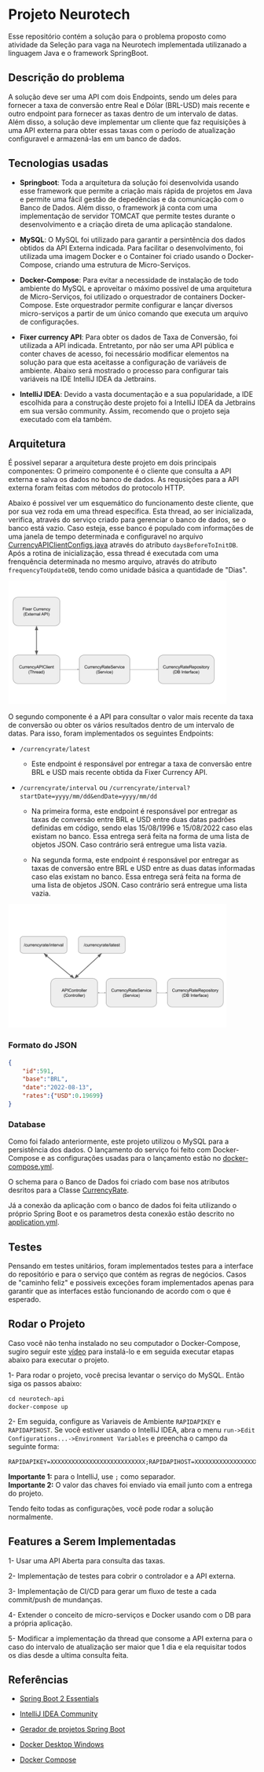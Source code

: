 # Projeto Neurotech

Esse repositório contém a solução para o problema proposto como atividade da Seleção para vaga na Neurotech implementada utilizanado a linguagem Java e o framework SpringBoot.

## Descrição do problema

A solução deve ser uma API com dois Endpoints, sendo um deles para fornecer a taxa de conversão entre Real e Dólar (BRL-USD) mais recente e outro endpoint para fornecer as taxas dentro de um intervalo de datas. Além disso, a solução deve implementar um cliente que faz requisições à uma API externa para obter essas taxas com o período de atualização configuravel e armazená-las em um banco de dados.

## Tecnologias usadas

- **Springboot**: Toda a arquitetura da solução foi desenvolvida usando esse framework que permite a criação mais rápida de projetos em Java e permite uma fácil gestão de depedências e da comunicação com o Banco de Dados. Além disso, o framework já conta com uma implementação de servidor TOMCAT que permite testes durante o desenvolvimento e a criação direta de uma aplicação standalone.

- **MySQL**: O MySQL foi utilizado para garantir a persintência dos dados obtidos da API Externa indicada. Para facilitar o desenvolvimento, foi utilizada uma imagem Docker e o Container foi criado usando o Docker-Compose, criando uma estrutura de Micro-Serviços.

- **Docker-Compose**: Para evitar a necessidade de instalação de todo ambiente do MySQL e aproveitar o máximo possivel de uma arquitetura de Micro-Serviços, foi utilizado o orquestrador de containers Docker-Compose. Este orquestrador permite configurar e lançar diversos micro-serviços a partir de um único comando que executa um arquivo de configurações.

- **Fixer currency API**: Para obter os dados de Taxa de Conversão, foi utilizada a API indicada. Entretanto, por não ser uma API pública e conter chaves de acesso, foi necessário modificar elementos na solução para que esta aceitasse a configuração de variáveis de ambiente. Abaixo será mostrado o processo para configurar tais variáveis na IDE IntelliJ IDEA da Jetbrains.

- **IntelliJ IDEA**: Devido a vasta documentação e a sua popularidade, a IDE escolhida para a construção deste projeto foi a IntelliJ IDEA da Jetbrains em sua versão community. Assim, recomendo que o projeto seja executado com ela também.

## Arquitetura

É possivel separar a arquitetura deste projeto em dois principais componentes: O primeiro componente é o cliente que consulta a API externa e salva os dados no banco de dados. As requsições para a API externa foram feitas com métodos do protocolo HTTP.

Abaixo é possivel ver um esquemático do funcionamento deste cliente, que por sua vez roda em uma thread especifica. Esta thread, ao ser inicializada, verifica, através do serviço criado para gerenciar o banco de dados, se o banco está vazio. Caso esteja, esse banco é populado com informações de uma janela de tempo determinada e configuravel no arquivo [CurrencyAPIClientConfigs.java](./src/main/java/pedro/neurotech/neurotechapi/CurrencyAPIClient/CurrencyAPIClientConfigs.java) através do atributo `daysBeforeToInitDB`. Após a rotina de inicialização, essa thread é executada com uma frenquência determinada no mesmo arquivo, através do atributo `frequencyToUpdateDB`, tendo como unidade básica a quantidade de "Dias".

<img src="./readmersc/ExternalAPI-schematic.png" alt="" style="height: 250px;"/>

O segundo componente é a API para consultar o valor mais recente da taxa de conversão ou obter os vários resultados dentro de um intervalo de datas. Para isso, foram implementados os seguintes Endpoints:

- `/currencyrate/latest`
    - Este endpoint é responsável por entregar a taxa de conversão entre BRL e USD mais recente obtida da Fixer Currency API. 

- `/currencyrate/interval` ou `/currencyrate/interval?startDate=yyyy/mm/dd&endDate=yyyy/mm/dd`

    - Na primeira forma, este endpoint é responsável por entregar as taxas de conversão entre BRL e USD entre duas datas padrões definidas em código, sendo elas 15/08/1996 e 15/08/2022 caso elas existam no banco. Essa entrega será feita na forma de uma lista de objetos JSON. Caso contrário será entregue uma lista vazia.

    - Na segunda forma, este endpoint é responsável por entregar as taxas de conversão entre BRL e USD entre as duas datas informadas caso elas existam no banco. Essa entrega será feita na forma de uma lista de objetos JSON. Caso contrário será entregue uma lista vazia.

<img src="./readmersc/currencyrateAPI.png" alt="" style="height: 250px;"/>


### Formato do JSON

```JSON
{
    "id":591,
    "base":"BRL",
    "date":"2022-08-13",
    "rates":{"USD":0.19699}
}
```

### Database

Como foi falado anteriormente, este projeto utilizou o MySQL para a persistência dos dados. O lançamento do serviço foi feito com Docker-Compose e as configurações usadas para o lançamento estão no [docker-compose.yml](./docker-compose.yml).

O schema para o Banco de Dados foi criado com base nos atributos desritos para a Classe [CurrencyRate](.//src/main/java/pedro/neurotech/neurotechapi/model/CurrencyRate.java).

Já a conexão da aplicação com o banco de dados foi feita utilizando o próprio Spring Boot e os parametros desta conexão estão descrito no [application.yml](./src/main/resources/application.yml).

## Testes

Pensando em testes unitários, foram implementados testes para a interface do repositório e para o serviço que contém as regras de negócios. Casos de "caminho feliz" e possiveis exceções foram implementados apenas para garantir que as interfaces estão funcionando de acordo com o que é esperado.

## Rodar o Projeto

Caso você não tenha instalado no seu computador o Docker-Compose, sugiro seguir este [vídeo](https://www.youtube.com/watch?v=ZPUC3wZgDoA&list=PL62G310vn6nFBIxp6ZwGnm8xMcGE3VA5H&index=13) para instalá-lo e em seguida executar etapas abaixo para executar o projeto.

1- Para rodar o projeto, você precisa levantar o serviço do MySQL. Então siga os passos abaixo:

```
cd neurotech-api
docker-compose up
```

2- Em seguida, configure as Variaveis de Ambiente `RAPIDAPIKEY` e `RAPIDAPIHOST`. Se você estiver usando o IntelliJ IDEA, abra o menu `run->Edit Configurations...->Environment Variables` e preencha o campo da seguinte forma:

```
RAPIDAPIKEY=XXXXXXXXXXXXXXXXXXXXXXXXXXX;RAPIDAPIHOST=XXXXXXXXXXXXXXXXXXX
```

**Importante 1:** para o IntelliJ, use `;` como separador.  
**Importante 2:** O valor das chaves foi enviado via email junto com a entrega do projeto.

Tendo feito todas as configurações, você pode rodar a solução normalmente.



## Features a Serem Implementadas

1- Usar uma API Aberta para consulta das taxas.

2- Implementação de testes para cobrir o controlador e a API externa.

3- Implementação de CI/CD para gerar um fluxo de teste a cada commit/push de mundanças.

4- Extender o conceito de micro-serviços e Docker usando com o DB para a própria aplicação.

5- Modificar a implementação da thread que consome a API externa para o caso do intervalo de atualização ser maior que 1 dia e ela requisitar todos os dias desde a ultima consulta feita.

## Referências

- [Spring Boot 2 Essentials](https://www.youtube.com/watch?v=bCzsSXE4Jzg&list=PL62G310vn6nFBIxp6ZwGnm8xMcGE3VA5H&index=1)

- [IntelliJ IDEA Community](https://www.jetbrains.com/pt-br/idea/download/#section=windows)

- [Gerador de projetos Spring Boot](https://start.spring.io)

- [Docker Desktop Windows](https://docs.docker.com/desktop/install/windows-install/)

- [Docker Compose](https://docs.docker.com/compose/)
